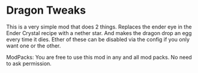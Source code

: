 # Dragon Tweaks

This is a very simple mod that does 2 things. Replaces the ender eye in the Ender Crystal recipe with a nether star.
And makes the dragon drop an egg every time it dies.
Ether of these can be disabled via the config if you only want one or the other. 

ModPacks:
You are free to use this mod in any and all mod packs. No need to ask permission.